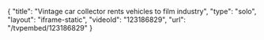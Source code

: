 {
    "title": "Vintage car collector rents vehicles to film industry",
    "type": "solo",
    "layout": "iframe-static",
    "videoId": "123186829",
    "url": "\/tvpembed\/123186829"
}